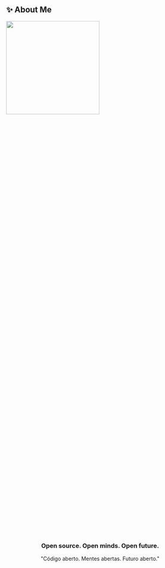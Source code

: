 ## ✨ About Me

<div>
 <img width="250px" align="left" style="padding-right: 300px" src="https://user-images.githubusercontent.com/74038190/229223263-cf2e4b07-2615-4f87-9c38-e37600f8381a.gif">

 <div width="300px">
     
     public class Information {
       string Name = "Iago Fragnan";
       int Age = 18;
       string[] Skills = { "Developer", "Digital Designer", "Vfx Artist", "3D Animator" };
   
       bool Student = true;
       string University = "Universidade de Araraquara";
       string Course = "Sistemas de Informação";
       DateTime Graduating = new DateTime(2028, 12, 1);
   
       Dictionary<string, string> Career = new Dictionary<string, string>()
       {
           {"ETEC Joaquim Ferreira do Amaral", "2022-2024"},
       };
       string City = "Araraquara";
       string State = "São Paulo";
       string Country = "Brazil";
     }


</div>
</div>  

#

  <div align="center">
    <h3>Open source. Open minds. Open future.</h3>
    <p>"Código aberto. Mentes abertas. Futuro aberto."</p>
  </div>

